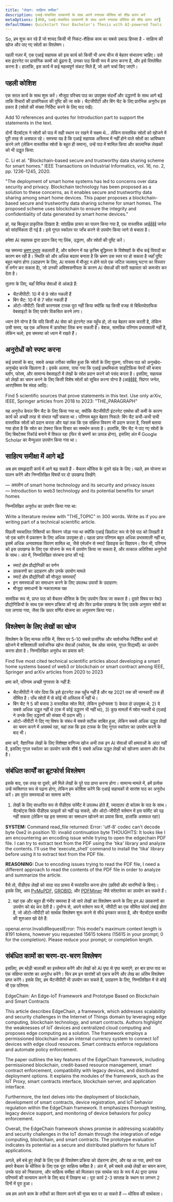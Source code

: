 ```yaml
---
title: "लेखन: साहित्य समीक्षा"
description: एआई-संचालित उपकरणों के साथ अपने स्नातक थीसिस को शीघ्र प्रारंभ करें
metaOptions: [सीखें, एआई-संचालित उपकरणों के साथ अपने स्नातक थीसिस को शीघ्र प्रारंभ करें]
defaultName: Quickstart Your Bachelor's Thesis with AI-powered Tools
---
```


<RoboAcademyText fWeight="500">
So, हम शुरू कर रहे हैं जो शायद किसी भी निकट-शैक्षिक काम का सबसे उबाऊ हिस्सा है - साहित्य की खोज और पाए गए स्रोतों का विश्लेषण।
</RoboAcademyText>

पहली नज़र में, एक एआई सहायक को इस कार्य को किसी भी अन्य चीज से बेहतर संभालना चाहिए। उसे बस इंटरनेट पर प्रासंगिक कामों को ढूंढना है, उनका पाठ किसी रूप में प्राप्त करना है, और इसे विश्लेषित करना है। हालांकि, इस कार्य में कई महत्वपूर्ण संकट मिले हैं, जो आगे चर्चा किए जाएंगे।


## पहली कोशिश

एक सरल कार्य के साथ शुरू करें। मौजूदा परिचय पाठ का उपयुक्त संदर्भों और उद्धरणों के साथ आगे बढ़ें ताकि विचारों की प्रासंगिकता की पुष्टि की जा सके। चैटजीपीटी और बिंग चैट के लिए प्रारंभिक अनुरोध इस प्रकार है (स्रोतों की संख्या निर्दिष्ट करने के लिए याद रखें):

<RoboAcademyDialog>

Add 10 references and quotes for Introduction part to support the statements in the text.
</RoboAcademyDialog>

दोनों चैटबॉट्स ने स्रोतों को पाठ में सही स्थान पर रखने में सक्षम थे... लेकिन वास्तविक स्रोतों को खोजने में पूरी तरह से असफल रहे। समस्या यह है कि एआई सहायक अस्तित्व में नहीं होने वाले स्रोतों का आविष्कार करने लगे (लेकिन वास्तविक स्रोतों के बहुत ही समान), उन्हें पाठ में शामिल किया और काल्पनिक लेखकों को भी उद्धृत किया:

<RoboAcademyDialog>

C. Li et al. "Blockchain-based secure and trustworthy data sharing scheme for smart homes." IEEE Transactions on Industrial Informatics, vol. 16, no. 2, pp. 1236-1245, 2020.

"The deployment of smart home systems has led to concerns over data security and privacy. Blockchain technology has been proposed as a solution to these concerns, as it enables secure and trustworthy data sharing among smart home devices. This paper proposes a blockchain-based secure and trustworthy data sharing scheme for smart homes. The proposed scheme uses blockchain to ensure the integrity and confidentiality of data generated by smart home devices."

</RoboAcademyDialog>

हां, यह बिल्कुल प्राकृतिक दिखता है: सांग्रहिक प्रारूप का पालन किया गया है, एक वास्तविक आईईईई जर्नल को सांदर्भिकता दी गई है। इसे गूगल स्कॉलर पर जाँच करने से उपयोग किया जाने से बचाता है।

<RoboAcademyNote title="Warning" type="warning">
  हमेशा AI सहायक द्वारा प्रदान किए गए लिंक, उद्धरण, और स्रोतों की पुष्टि करें।
</RoboAcademyNote>

यह समस्या [भ्रमण प्रभाव](https://en.wikipedia.org/wiki/Hallucination_(artificial_intelligence)) कहलाती है, और वर्तमान में यह कृत्रिम बुद्धिमत्ता के विशेषज्ञों के बीच कई विवादों का कारण बन रही है। स्थिति को और अधिक बदतर बनाता है कि भ्रमण उस स्तर पर हो सकता है जहाँ पुष्टि बहुत महंगा होगा (उदाहरण के लिए, AI वास्तव में मौजूद न होने वाले एक जटिल जलवायु घटना का विस्तार से वर्णन कर सकता है), जो उनकी अविश्वसनीयता के कारण AI सेवाओं की सारी सहायता को कमजोर कर देता है।

तुलना के लिए, यहाँ विभिन्न सेवाओं से आंकड़े हैं:

- चैटजीपीटी: 10 में से 9 स्रोत नकली हैं
- बिंग चैट: 10 में से 7 स्रोत नकली हैं
- ऑटो-जीपीटी: किसी कारणवश टास्क पूरा नहीं किया क्योंकि यह किसी वजह से बिब्लियोग्राफिक वेबसाइटों के लिए पार्सर विकसित करने लगा।

ध्यान देने योग्य है कि यदि किसी AI सेवा को इंटरनेट तक पहुँच हो, तो वह बेहतर काम करती है, लेकिन उसी समय, यह एक अस्तित्व में डायरेक्ट लिंक बना सकती है। बेशक, सामग्रिक परिणाम प्रभावशाली नहीं है, लेकिन चलो, इस समस्या को ध्यान में रखते हैं।

## अनुरोधों को स्पष्ट करना

कई प्रयासों के बाद, सबसे अच्छा तरीका साबित हुआ कि स्रोतों के लिए पूछना, परिचय पाठ को अनुच्छेद-अनुच्छेद करके खिलाना है। इसके अलावा, पाया गया कि एआई प्राथमिकता साइंटिफ़िक पेपरों की बजाय ब्लॉग, फोरम, और सामान्य वेबसाइटों में लेखों के स्रोत प्रदान करने को पसंद करता है। इसलिए, सहायक को लेखों का चयन करने के लिए किसी विशेष स्रोतों को सूचित करना योग्य है (आईईईई, स्प्रिंगर जर्नल, आरएक्सिव वेब संग्रह आदि):

<RoboAcademyDialog>

Find 5 scientific sources that prove statements in this text. Use only arXiv, IEEE, Springer articles from 2018 to 2023: "THE_PARAGRAPH"
</RoboAcademyDialog>

यह अनुरोध केवल बिंग चैट के लिए किया गया था, क्योंकि चैटजीपीटी इंटरनेट एक्सेस की कमी के कारण कार्य को अच्छी तरह से संभाल नहीं सकता था। परिणाम बहुत बेहतर निकले: बिंग चैट कभी-कभी सभी वास्तविक स्रोतों को प्रदान करता और यहां तक ​​कि एक संक्षिप्त विवरण भी प्रदान करता है, जिसमें बताया गया होता है कि स्रोत का टेक्स्ट किस विचार का समर्थन करता है। हालांकि, बिंग चैट ने पाए गए स्रोतों के लिए बिबटेक्स रिकॉर्ड बनाने में विफल रहा (फिर से भ्रमणों का उत्पन्न होना), इसलिए अंत में Google Scholar का मैन्युअल उपयोग किया गया था।


## साहित्य समीक्षा में आगे बढ़ें

अब हम समझदारी कार्य में आगे बढ़ सकते हैं - बैचलर थीसिस के दूसरे खंड के लिए। पहले, हम योजना का पालन करेंगे और निम्नलिखित विषयों पर दो उपखण्ड लिखेंगे:

<RoboAcademyDialog>

&mdash; अवलोन of smart home technology and its security and privacy issues
<br/>&mdash; Introduction to web3 technology and its potential benefits for smart homes
</RoboAcademyDialog>

निम्नलिखित अनुरोध का उपयोग किया गया था:

<RoboAcademyDialog>

Write a literature review with "THE_TOPIC" in 300 words. Write as if you are writing part of a technical scientific article.
</RoboAcademyDialog>

पिछली स्वचालित रिक्तियों का विवरण जोड़ा गया था क्योंकि एआई डिफ़ॉल्ट रूप से ऐसे पाठ को लिखती है जो एक ब्लॉग में प्रकाशन के लिए अधिक उपयुक्त हो। पहला प्राप्त परिणाम बहुत अधिक प्रभावशाली नहीं था, इसमें अधिक अनावश्यक विवरण शामिल था, जैसे एमेज़ॉन से स्मार्ट डिवाइस का विज्ञापन। फिर भी, परिणाम को इस उपखण्ड के लिए एक योजना के रूप में उपयोग किया जा सकता है, और तत्काल अतिरिक्त अनुरोधों के साथ। अंत में, निम्नलिखित संरचना प्राप्त की गई:

- स्मार्ट होम प्रौद्योगिकी का वर्णन
- उपकरणों का उदाहरण और उनके उपयोग मामले
- स्मार्ट होम प्रौद्योगिकी की मौजूदा समस्याएँ
- इन समस्याओं का समाधान करने के लिए उपलब्ध उपायों के उदाहरण:
- मौजूदा समाधानों के नकारात्मक पक्ष

सामग्रिक रूप से, प्राप्त पाठ को बैचलर थीसिस के लिए उपयोग किया जा सकता है। दूसरे विषय पर वेब3 प्रौद्योगिकियों के साथ एक समान प्रक्रिया की गई और फिर प्रत्येक उपखण्ड के लिए उसके अनुसार स्रोतों का पता लगाया गया, जैसा कि ऊपर वर्णित योजना का अनुसरण किया गया।

## विश्लेषण के लिए लेखों का खोज

विश्लेषण के लिए मानक तरीके में, विषय पर 5-10 सबसे प्रासंगिक और सार्वजनिक निर्देशित कामों को खोजने में शक्तिशाली सार्वजनिक खोज सेवाओं (स्कोपस, वेब ऑफ़ सायंस, गूगल विद्यार्थी) का उपयोग करना होता है। निम्नलिखित अनुरोध का प्रयास करें:

<RoboAcademyDialog>

Find five most cited technical scientific articles about developing a smart home systems based of web3 or blockchain or smart contract among IEEE, Springer and arXiv articles from 2020 to 2023
</RoboAcademyDialog>

क्षमा करें, परिणाम अच्छी गुणवत्ता के नहीं हैं:

- चैटजीपीटी ने जोर दिया कि इसे इंटरनेट तक पहुँच नहीं है और यह 2021 तक की जानकारी तक ही सीमित है। पाँच स्रोतों में से कोई भी अस्तित्व में नहीं थे।
- बिंग चैट ने 5 की बजाय 3 वास्तविक स्रोत मिले, लेकिन दुर्भाग्यवश 1) केवल दो उपयुक्त थे, 2) ये सबसे अधिक उद्धृत नहीं थे (एक में कोई उद्धरण भी नहीं था), 3) कुछ मामलों में स्रोत नकली थे (एआई ने उनके लिए उद्धरणों की संख्या भी प्रदान की)।
- ऑटो-जीपीटी ने दिए गए विषय के संबंध में सबसे सटीक साबित हुआ, लेकिन सबसे अधिक उद्धृत लेखों का चयन करने में असमर्थ रहा, यहां तक ​​कि इस टास्क के लिए गूगल स्कॉलर का उपयोग करने के बाद भी।

क्षमा करें, वैज्ञानिक लेखों के लिए विशेषज्ञ वाणिज्य खोज अभी तक इन AI सेवाओं की क्षमताओं के अंदर नहीं है, इसलिए गूगल स्कॉलर का उपयोग करके शीर्ष 5 सबसे अधिक उद्धृत लेखों को खोजना आसान और तेज है।

## संबंधित कार्यों का ब्रूटफोर्स विश्लेषण

इसके बाद, एक तरह या दूसरे, हमें मिले लेखों के पूरे पाठ प्राप्त करना होगा। सामान्य मामले में, हमें प्रत्येक उन्हें व्यक्तिगत रूप से पढ़ना होगा, लेकिन हम कोशिश करेंगे कि एआई सहायकों से सारांश पाठ का अनुरोध करें। हम तुरंत समस्याओं का सामना करेंगे:

1) लेखों के लिए साधारित रूप से पीडीएफ फॉर्मेट में उपलब्ध होते हैं, ज्यादातर दो कॉलम के पाठ के साथ। चैटबॉट्स सिर्फ पीडीएफ फ़ाइलों को नहीं पढ़ सकते, और ऑटो-जीपीटी वर्तमान में इस फॉर्मेट को पढ़ नहीं सकता (लेकिन यह इस समस्या का समाधान खोजने का प्रयास किया, हालांकि असफल रहा!)

<RoboAcademyTerminal title="AutoGPT Terminal">

**SYSTEM:**  Command read_file returned: Error: 'utf-8' codec can't decode byte 0xe2 in position 10: invalid continuation byte
THOUGHTS:  It looks like I am encountering an encoding issue while trying to open the edgechain PDF file. I can try to extract text from the PDF using the 'tika' library and analyze the contents. I'll use the 'execute_shell' command to install the 'tika' library before using it to extract text from the PDF file.

**REASONING:**  Due to encoding issues trying to read the PDF file, I need a different approach to read the contents of the PDF file in order to analyze and summarize the article.

</RoboAcademyTerminal>

वैसे तो, पीडीएफ लेखों को सादा पाठ प्रारूप में रूपांतरित करना होगा (छवियों और सारणियों के बिना)। इसके लिए, आप [PyMuPDF](https://pymupdf.readthedocs.io/en/latest/), [GROBID](https://grobid.readthedocs.io/en/latest/Introduction/), और [PDFMiner](https://pdfminersix.readthedocs.io/en/latest/) जैसे सॉफ़्टवेयर का उपयोग कर सकते हैं।

2) यहां एक और बहुत ही गंभीर समस्या है जो सारे लेखों का विश्लेषण करने के लिए इन AI उपकरणों का उपयोग को बंद कर देती है। दुर्भाग्य से, अपने वर्तमान रूप में, जीपीटी का एक सीमित संदर्भ लंबाई होता है, जो ऑटो-जीपीटी को सार्थक विश्लेषण शुरू करने से सीधे इनकार करता है, और चैटबॉट्स बातचीत की शुरुआत खो देते हैं:

<RoboAcademyTerminal title="AutoGPT Terminal">

openai.error.InvalidRequestError: This model's maximum context length is 8191 tokens, however you requested 15615 tokens (15615 in your prompt; 0 for the completion). Please reduce your prompt; or completion length.

</RoboAcademyTerminal>

## संबंधित कामों का चरण-दर-चरण विश्लेषण

इसलिए, हम थोड़ी चालाकी का इस्तेमाल करेंगे और लेखों को AI पृष्ठ से पृष्ठ चलाएंगे, हर बार प्राप्त पाठ का एक संक्षिप्त सारांश का अनुरोध करेंगे। फिर हम इन सारांशों को एकत्र करेंगे और लेख का अंतिम विश्लेषण प्राप्त करेंगे। इसके लिए, हम चैटजीपीटी भी उपयोग कर सकते हैं, उदाहरण के लिए, निम्नलिखित में से कोई भी एक परिणाम:

<RoboAcademyDialog>

<ChatGPT/>

EdgeChain: An Edge-IoT Framework and Prototype Based on Blockchain and Smart Contracts

This article describes EdgeChain, a framework, which addresses scalability and security challenges in the Internet of Things domain by leveraging edge computing, blockchain technology, and smart contracts. Authors highlight the weaknesses of IoT devices and centralized cloud computing and proposes edge computing as a solution. The framework employs a permissioned blockchain and an internal currency system to connect IoT devices with edge cloud resources. Smart contracts enforce regulations and automate policy enforcement.

The paper outlines the key features of the EdgeChain framework, including permissioned blockchain, credit-based resource management, smart contract enforcement, compatibility with legacy devices, and distributed deployment options. It explains the modules of the framework, such as the IoT Proxy, smart contracts interface, blockchain server, and application interface.

Furthermore, the text delves into the deployment of blockchain, development of smart contracts, device registration, and IoT behavior regulation within the EdgeChain framework. It emphasizes thorough testing, legacy device support, and monitoring of device behaviors for policy enforcement.

Overall, the EdgeChain framework shows promise in addressing scalability and security challenges in the IoT domain through the integration of edge computing, blockchain, and smart contracts. The prototype evaluation indicates its potential as a secure and distributed platform for future IoT applications.

</RoboAcademyDialog>

अगले, हमें बचे हुए लेखों के लिए एक ही विश्लेषण प्रक्रिया को दोहराना होगा, और वह आ गया, हमारे पास हमारे बैचलर के थीसिस के लिए एक पूरा साहित्य समीक्षा है। अंत में, हमें सबसे अच्छे लेखों का चयन करना, उनके पाठ को निकालना, और साहित्य समीक्षा को मिलाकर एक सार्थक पाठ के रूप में AI द्वारा उत्पन्न परिणामों की सत्यापन करने के लिए बाद में लिखना था। पूरा कार्य 2-3 साप्ताह के स्थान पर लगभग 2 दिनों में पूरा हुआ।

<RoboAcademyText>

अब हम अपने काम के तरीकों का विवरण करने की मुख्य बात पर आ सकते हैं — थीसिस की सार्थकता।

</RoboAcademyText>